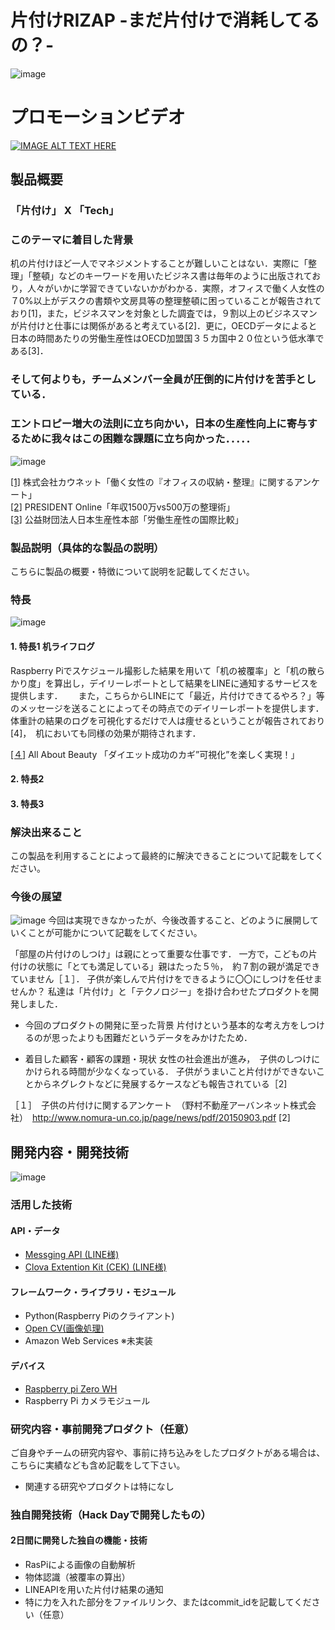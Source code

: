 # 片付けRIZAP  -まだ片付けで消耗してるの？-
![image](https://user-images.githubusercontent.com/21073221/47261384-0760b380-d509-11e8-9e17-7ba1fab4ad18.png)

# プロモーションビデオ
[![IMAGE ALT TEXT HERE](https://user-images.githubusercontent.com/21073221/47262029-d340bf00-d517-11e8-99de-264e7d1e4a1a.png)](https://youtu.be/UL3A2Y659nU)
## 製品概要
### 「片付け」 X 「Tech」

### このテーマに着目した背景
机の片付けほど一人でマネジメントすることが難しいことはない．実際に「整理」「整頓」などのキーワードを用いたビジネス書は毎年のように出版されており，人々がいかに学習できていないかがわかる．実際，オフィスで働く人女性の７0%以上がデスクの書類や文房具等の整理整頓に困っていることが報告されており[1]，また，ビジネスマンを対象とした調査では，９割以上のビジネスマンが片付けと仕事には関係があると考えている[2]．更に，OECDデータによると日本の時間あたりの労働生産性はOECD加盟国３５カ国中２０位という低水準である[3]．  
### **そして何よりも，チームメンバー全員が圧倒的に片付けを苦手としている．**　
### **エントロピー増大の法則に立ち向かい，日本の生産性向上に寄与するために我々はこの困難な課題に立ち向かった．．．．．**　

![image](https://user-images.githubusercontent.com/21073221/47262239-d9d23500-d51d-11e8-8767-8f34a005bf81.png)



[[1]](http://www.watashimigaki.com/community/enquete/archives_000814) 株式会社カウネット「働く女性の『オフィスの収納・整理』に関するアンケート」    
[[2]](https://president.jp/articles/-/9462) PRESIDENT Online「年収1500万vs500万の整理術」  
[[3]](https://www.jpc-net.jp/intl_comparison/) 公益財団法人日本生産性本部「労働生産性の国際比較」　  　


### 製品説明（具体的な製品の説明）
こちらに製品の概要・特徴について説明を記載してください。

### 特長
![image](https://user-images.githubusercontent.com/21073221/47262430-c4600980-d523-11e8-82bc-f24bab95e403.png)

#### 1. 特長1 机ライフログ
Raspberry Piでスケジュール撮影した結果を用いて「机の被覆率」と「机の散らかり度」を算出し，デイリーレポートとして結果をLINEに通知するサービスを提供します．　　
また，こちらからLINEにて「最近，片付けできてるやろ？」等のメッセージを送ることによってその時点でのデイリーレポートを提供します．　　
体重計の結果のログを可視化するだけで人は痩せるということが報告されており[4]，　机においても同様の効果が期待されます．

[[４]](https://allabout.co.jp/gm/gc/411617/) All About Beauty 「ダイエット成功のカギ”可視化”を楽しく実現！」　  　


#### 2. 特長2

#### 3. 特長3

### 解決出来ること
この製品を利用することによって最終的に解決できることについて記載をしてください。

### 今後の展望
![image](https://user-images.githubusercontent.com/21073221/47256803-7fef5200-d4c0-11e8-9e7a-364dd6e5bfda.png)
今回は実現できなかったが、今後改善すること、どのように展開していくことが可能かについて記載をしてください。

「部屋の片付けのしつけ」は親にとって重要な仕事です．
一方で，こどもの片付けの状態に「とても満足している」親はたった５％，　約７割の親が満足できていません［１］．
子供が楽しんで片付けをできるように〇〇にしつけを任せませんか？
私達は「片付け」と「テクノロジー」を掛け合わせたプロダクトを開発しました．

- 今回のプロダクトの開発に至った背景
片付けという基本的な考え方をしつけるのが思ったよりも困難だというデータをみかけたため．

- 着目した顧客・顧客の課題・現状
女性の社会進出が進み，　子供のしつけにかけられる時間が少なくなっている．
子供がうまいこと片付けができないことからネグレクトなどに発展するケースなども報告されている［2]


［１］　子供の片付けに関するアンケート　（野村不動産アーバンネット株式会社）　http://www.nomura-un.co.jp/page/news/pdf/20150903.pdf
[2]


## 開発内容・開発技術
![image](https://user-images.githubusercontent.com/21073221/47256694-1753a580-d4bf-11e8-8d9a-6fc8924f095f.png)

### 活用した技術
#### API・データ
* [Messging API (LINE様)](https://developers.line.me/ja/services/messaging-api/)
* [Clova Extention Kit (CEK) (LINE様)](https://clova-developers.line.me/#/)

#### フレームワーク・ライブラリ・モジュール
* Python(Raspberry Piのクライアント)
* [Open CV(画像処理)](https://opencv.org/)
* Amazon Web Services ※未実装

#### デバイス
* [Raspberry pi Zero WH](https://www.raspberrypi.org/products/raspberry-pi-zero-w/)
* Raspberry Pi カメラモジュール

### 研究内容・事前開発プロダクト（任意）
ご自身やチームの研究内容や、事前に持ち込みをしたプロダクトがある場合は、こちらに実績なども含め記載をして下さい。

* 関連する研究やプロダクトは特になし

### 独自開発技術（Hack Dayで開発したもの）
#### 2日間に開発した独自の機能・技術
* RasPiによる画像の自動解析
* 物体認識（被覆率の算出）
* LINEAPIを用いた片付け結果の通知
* 特に力を入れた部分をファイルリンク、またはcommit_idを記載してください（任意）
